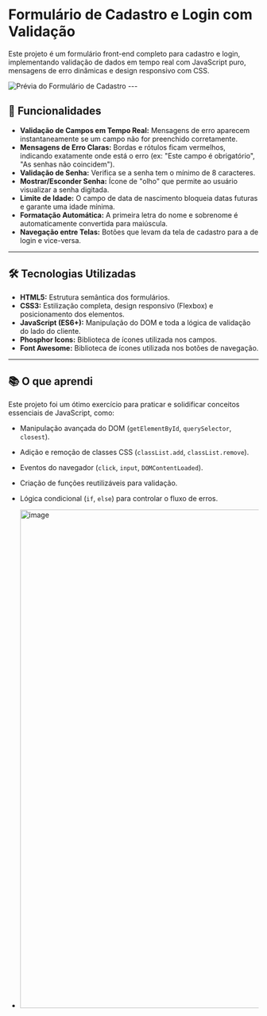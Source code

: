 # Formulário de Cadastro e Login com Validação

Este projeto é um formulário front-end completo para cadastro e login, implementando validação de dados em tempo real com JavaScript puro, mensagens de erro dinâmicas e design responsivo com CSS.

![Prévia do Formulário de Cadastro](httpsaquisuaimagem.png) ---

## 🚀 Funcionalidades

* **Validação de Campos em Tempo Real:** Mensagens de erro aparecem instantaneamente se um campo não for preenchido corretamente.
* **Mensagens de Erro Claras:** Bordas e rótulos ficam vermelhos, indicando exatamente onde está o erro (ex: "Este campo é obrigatório", "As senhas não coincidem").
* **Validação de Senha:** Verifica se a senha tem o mínimo de 8 caracteres.
* **Mostrar/Esconder Senha:** Ícone de "olho" que permite ao usuário visualizar a senha digitada.
* **Limite de Idade:** O campo de data de nascimento bloqueia datas futuras e garante uma idade mínima.
* **Formatação Automática:** A primeira letra do nome e sobrenome é automaticamente convertida para maiúscula.
* **Navegação entre Telas:** Botões que levam da tela de cadastro para a de login e vice-versa.

---

## 🛠️ Tecnologias Utilizadas

* **HTML5:** Estrutura semântica dos formulários.
* **CSS3:** Estilização completa, design responsivo (Flexbox) e posicionamento dos elementos.
* **JavaScript (ES6+):** Manipulação do DOM e toda a lógica de validação do lado do cliente.
* **Phosphor Icons:** Biblioteca de ícones utilizada nos campos.
* **Font Awesome:** Biblioteca de ícones utilizada nos botões de navegação.

---

## 📚 O que aprendi

Este projeto foi um ótimo exercício para praticar e solidificar conceitos essenciais de JavaScript, como:

* Manipulação avançada do DOM (`getElementById`, `querySelector`, `closest`).
* Adição e remoção de classes CSS (`classList.add`, `classList.remove`).
* Eventos do navegador (`click`, `input`, `DOMContentLoaded`).
* Criação de funções reutilizáveis para validação.
* Lógica condicional (`if`, `else`) para controlar o fluxo de erros.



* <img width="1920" height="1001" alt="image" src="https://github.com/user-attachments/assets/9c603859-711e-48c2-a766-0d6f99524ea2" />

